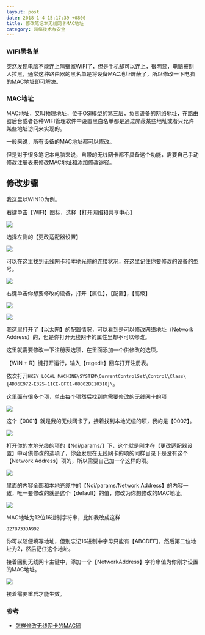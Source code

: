 ```yaml
---
layout: post
date: 2018-1-4 15:17:39 +0800
title: 修改笔记本无线网卡MAC地址
category: 网络技术与安全
---
```


### WIFI黑名单

突然发现电脑不能连上隔壁家WIFI了，但是手机却可以连上，很明显，电脑被别人拉黑，通常这种路由器的黑名单是将设备MAC地址屏蔽了，所以修改一下电脑的MAC地址即可解决。

### MAC地址

MAC地址，又叫物理地址，位于OSI模型的第三层，负责设备的网络地址，在路由器后台或者各种WIFI管理软件中设置黑白名单都是通过屏蔽某些地址或者只允许某些地址访问来实现的。

一般来说，所有设备的MAC地址都可以修改。

但是对于很多笔记本电脑来说，自带的无线网卡都不具备这个功能，需要自己手动修改注册表来修改MAC地址和添加修改途径。

<!-- more -->

## 修改步骤

我这里以WIN10为例。

右键单击【WIFI】图标，选择【打开网络和共享中心】

![](/pics/2018/01/0401.png)

选择左侧的【更改适配器设置】

![](/pics/2018/01/0402.png)

可以在这里找到无线网卡和本地光缆的连接状况，在这里记住你要修改的设备的型号。

![](/pics/2018/01/0408.png)

右键单击你想要修改的设备，打开【属性】，【配置】，【高级】

![](/pics/2018/01/0403.png)

![](/pics/2018/01/0409.png)

我这里打开了【以太网】的配置情况，可以看到是可以修改网络地址（Network Address）的，但是你打开无线网卡的属性里却不可以修改。

这里就需要修改一下注册表选项，在里面添加一个供修改的选项。

【WIN + R】键打开运行，输入【regedit】回车打开注册表。

依次打开`HKEY_LOCAL_MACHINE\SYSTEM\CurrentControlSet\Control\Class\{4D36E972-E325-11CE-BFC1-08002BE10318}\`。

这里面有很多个项，单击每个项然后找到你需要修改的无线网卡的项

![](/pics/2018/01/0404.png)

这个【0001】就是我的无线网卡了，接着找到本地光缆的项，我的是【0002】。

![](/pics/2018/01/0405.png)

打开你的本地光缆的项的【Ndi/params/】下，这个就是刚才在【更改适配器设置】中可供修改的选项了，你会发现在无线网卡的项的同样目录下是没有这个【Network Address】项的，所以需要自己加一个这样的项。

![](/pics/2018/01/0406.png)

里面的内容全部和本地光缆中的【Ndi/params/Network Address】的内容一致，唯一要修改的就是这个【default】的值，修改为你想修改的MAC地址。

![](/pics/2018/01/0407.png)

MAC地址为12位16进制字符串，比如我改成这样

```
8278733DA992
```

你可以随便填写地址，但别忘记16进制中字母只能有【ABCDEF】，然后第二位地址为2，然后记住这个地址。

接着回到无线网卡主键中，添加一个【NetworkAddress】字符串值为你刚才设置的MAC地址。

![](/pics/2018/01/0410.png)

接着需要重启才能生效。

### 参考

- [怎样修改无线网卡的MAC码](https://jingyan.baidu.com/article/0320e2c180b5471b87507bc0.html)

